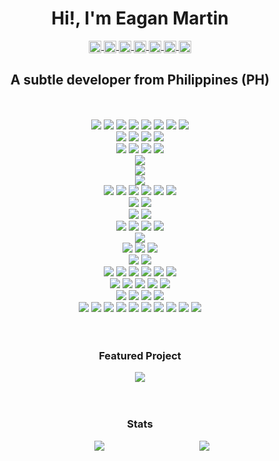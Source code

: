 <h1 align="center">Hi!, I'm Eagan Martin</h1>

<p align="center">
  <a href="https://github.com/pupupulp" target="blank">
  <img align="center" 
    src="https://cdn.jsdelivr.net/npm/simple-icons@3.12.0/icons/github.svg"
    alt="pupupulp" 
    height="20" width="20"/>
  </a>

  <a href="https://dev.to/pupupulp" target="blank">
  <img align="center" 
    src="https://cdn.jsdelivr.net/npm/simple-icons@3.12.0/icons/dev-dot-to.svg"
    alt="pupupulp" 
    height="20" width="20"/>
  </a>

  <a href="https://codesandbox.io/u/pupupulp" target="blank">
  <img align="center" 
    src="https://cdn.jsdelivr.net/npm/simple-icons@3.12.0/icons/codesandbox.svg"
    alt="pupupulp" 
    height="20" width="20"/>
  </a>

  <a href="https://www.hackerrank.com/pupupulp?hr_r=1" target="blank">
  <img align="center" 
    src="https://cdn.jsdelivr.net/npm/simple-icons@3.12.0/icons/hackerrank.svg"
    alt="pupupulp" 
    height="20" width="20"/>
  </a>

  <a href="https://www.linkedin.com/in/eagan-charles-martin-a5a172186" target="blank">
  <img align="center" 
    src="https://cdn.jsdelivr.net/npm/simple-icons@3.12.0/icons/linkedin.svg"
    alt="pupupulp" 
    height="20" width="20"/>
  </a>

  <a href="https://500px.com/p/martinece?view=photos" target="blank">
  <img align="center" 
    src="https://cdn.jsdelivr.net/npm/simple-icons@3.12.0/icons/500px.svg"
    alt="martinece" 
    height="20" width="20"/>
  </a>

  <a href="https://www.eyeem.com/u/martinece" target="blank">
  <img align="center" 
    src="https://cdn.jsdelivr.net/npm/simple-icons@3.12.0/icons/eyeem.svg"
    alt="martinece" 
    height="20" width="20"/>
  </a>
</p>

<h2 align="center">A subtle developer from Philippines (PH)</h2>

<br>
<br>

<!-- Langauges -->
<div align="center">
  <a src="https://www.javascript.com/"><img src="https://img.icons8.com/color/48/000000/javascript.png"/></a>
  <a src="https://www.typescriptlang.org/"><img src="https://img.icons8.com/color/48/000000/typescript.png"/></a>
  <a src=""><img src="https://img.icons8.com/color/48/000000/php.png"/></a>
  <a src=""><img src="https://img.icons8.com/color/48/000000/java-coffee-cup-logo.png"/></a>
  <a src=""><img src="https://img.icons8.com/color/48/000000/c-sharp-logo.png"/></a>
  <a src=""><img src="https://img.icons8.com/color/48/000000/python.png"/></a>
  <a src=""><img src="https://img.icons8.com/color/48/000000/dart.png"/></a>
  <a src=""><img src="https://img.icons8.com/color/48/000000/c-programming.png"/></a>
</div>

<!-- Other Scripting -->
<div align="center">
  <a src=""><img src="https://img.icons8.com/color/48/000000/html-5.png"/></a>
  <a src=""><img src="https://img.icons8.com/color/48/000000/css3.png"/></a>
  <a src=""><img src="https://img.icons8.com/color/48/000000/markdown.png"/></a>
  <a src=""><img src="https://img.icons8.com/color/48/000000/sql.png"/></a>
</div>

<!-- Frontend Frameworks -->
<div align="center">
  <a src="https://reactnative.dev/"><img src="https://img.icons8.com/color/48/000000/react-native.png"/></a>
  <a src=""><img src="https://img.icons8.com/color/48/000000/redux.png"/></a>
  <a src=""><img src="https://img.icons8.com/color/48/000000/bootstrap.png"/></a>
  <a src=""><img src="https://img.icons8.com/color/48/000000/flutter.png"/></a>
</div>


<!-- CMSes -->
<div align="center">
  <a src=""><img src="https://img.icons8.com/color/48/000000/wordpress.png"/></a>
</div>

<!-- Backend Frameworks -->
<div align="center">
  <a src="https://nodejs.org/"><img src="https://img.icons8.com/color/48/000000/nodejs.png"/></a>
</div>

<!-- Machine Learning -->
<div align="center">
  <a src=""><img src="https://img.icons8.com/color/48/000000/tensorflow.png"/></a>
</div>

<!-- Databases -->
<div align="center">
  <a src=""><img src="https://img.icons8.com/color/48/000000/mongodb.png"/></a>
  <a src=""><img src="https://img.icons8.com/color/48/000000/postgreesql.png"/></a>
  <a src=""><img src="https://img.icons8.com/color/48/000000/mysql.png"/></a>
  <a src=""><img src="https://img.icons8.com/color/48/000000/redis.png"/></a>
  <a src=""><img src="https://img.icons8.com/color/48/000000/microsoft-sql-server.png"/></a>
  <a src=""><img src="https://img.icons8.com/color/48/000000/ms-access.png"/></a>
</div>

<!-- Cloud Providers -->
<div align="center">
  <a src=""><img src="https://img.icons8.com/color/48/000000/google-cloud-platform.png"/></a>
  <a src=""><img src="https://img.icons8.com/color/48/000000/amazon-web-services.png"/></a>
</div>

<!-- Cloud Services -->
<div align="center">
  <a src=""><img src="https://img.icons8.com/color/48/000000/firebase.png"/></a>
  <a src=""><img src="https://img.icons8.com/color/48/000000/heroku.png"/></a>
</div>

<!-- CI/CDs -->
<div align="center">
  <a src="https://www.docker.com/"><img src="https://img.icons8.com/color/48/000000/docker.png"/></a>
  <a src="https://www.docker.com/resources/what-container"><img src="https://img.icons8.com/color/48/000000/docker-container.png"/></a>
  <a src="https://www.jenkins.io/"><img src="https://img.icons8.com/color/48/000000/jenkins.png"/></a>
  <a src=""><img src="https://img.icons8.com/color/48/000000/kubernetes.png"/></a>
</div>

<!-- Servers -->
<div align="center">
  <a src=""><img src="https://img.icons8.com/color/48/000000/nginx.png"/></a>
</div>

<!-- Version Controls -->
<div align="center">
  <a src=""><img src="https://img.icons8.com/color/48/000000/git.png"/></a>
  <a src=""><img src="https://img.icons8.com/fluent/48/000000/github.png"/></a>
  <a src=""><img src="https://img.icons8.com/color/48/000000/bitbucket.png"/></a>
</div>

<!-- Package Managers -->
<div align="center">
  <a src="https://www.npmjs.com/"><img src="https://img.icons8.com/color/48/000000/npm.png"/></a>
  <a src="https://yarnpkg.com/"><img src="https://img.icons8.com/color/48/000000/clew.png"/></a>
</div>

<!-- Text Editors/IDEs -->
<div align="center">
  <a src="https://code.visualstudio.com/"><img src="https://img.icons8.com/fluent/48/000000/visual-studio-code-2019.png"/></a>
  <a src=""><img src="https://img.icons8.com/color/48/000000/visual-studio.png"/></a>
  <a src=""><img src="https://img.icons8.com/color/48/000000/sublime-text.png"/></a>
  <a src=""><img src="https://img.icons8.com/color/48/000000/atom-editor.png"/></a>
  <a src=""><img src="https://img.icons8.com/color/48/000000/notepad-plus-plus.png"/></a>
  <a src=""><img src="https://img.icons8.com/color/48/000000/codepen.png"/></a>
</div>

<!-- Tools -->
<div align="center">
  <a src=""><img src="https://img.icons8.com/color/48/000000/jsfiddle.png"/></a>
  <a src=""><img src="https://img.icons8.com/color/48/000000/chrome--v1.png"/></a>
  <a src=""><img src="https://img.icons8.com/color/48/000000/firefox.png"/></a>
  <a src=""><img src="https://img.icons8.com/color/48/000000/stackoverflow.png"/></a>
  <a src=""><img src="https://img.icons8.com/color/48/000000/console.png"/></a>
</div>

<!-- Project Management Tools-->
<div align="center">
  <a src=""><img src="https://img.icons8.com/color/48/000000/trello.png"/></a>
  <a src=""><img src="https://img.icons8.com/color/48/000000/slack-new.png"/></a>
  <a src=""><img src="https://img.icons8.com/color/48/000000/jira.png"/></a>
  <a src=""><img src="https://img.icons8.com/color/48/000000/confluence--v2.png"/></a>
</div>

<!-- OSes -->
<div align="center">
  <a src=""><img src="https://img.icons8.com/color/48/000000/linux.png"/></a>
  <a src=""><img src="https://img.icons8.com/color/48/000000/ubuntu--v1.png"/></a>
  <a src=""><img src="https://img.icons8.com/color/48/000000/debian.png"/></a>
  <a src=""><img src="https://img.icons8.com/color/48/000000/kali-linux.png"/></a>
  <a src=""><img src="https://img.icons8.com/color/48/000000/linux-mint.png"/></a>
  <a src=""><img src="https://img.icons8.com/color/48/000000/centos.png"/></a>
  <a src=""><img src="https://img.icons8.com/color/48/000000/suse.png"/></a>
  <a src="https://alpinelinux.org/"><img src="https://img.icons8.com/color/48/000000/alps.png"/></a>
  <a src=""><img src="https://img.icons8.com/color/48/000000/windows-10.png"/></a>
  <a src=""><img src="https://img.icons8.com/color/48/000000/android-os.png"/></a>
</div>

<br>
<br>

<h3 align="center">Featured Project</h3>

<div align="center">
<a href="https://github.com/pupupulp/unpayd-app">
  <img src="https://github-readme-stats.vercel.app/api/pin/?username=pupupulp&repo=unpayd-app&show_owner=true"/>
</a>
</div>

<br>
<br>

<h3 align="center">Stats</h3>

<div align="center" width="100%" style="white-space: nowrap;">
  <div style="width:40%; display:inline-table;">
    <img src="https://github-readme-stats.vercel.app/api?username=pupupulp&count_private=true&show_icons=true&include_all_commits=true&custom_title=Github Stats&hide_title=true"/>
  </div>
  <div style="width:25%; display:inline-table;">
    <img src="https://github-readme-stats.vercel.app/api/top-langs/?username=pupupulp&langs_count=8&layout=compact"/>
  </div>
</div>

